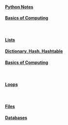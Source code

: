 #### [Python Notes](https://github.com/SethTucker/python-notes/blob/master/__main.md)

#### [Basics of Computing](https://github.com/SethTucker/python-notes/blob/master/basics-of-computing.md)

<br>

#### [Lists](https://github.com/SethTucker/python-notes/blob/master/lists.md)

#### [Dictionary, Hash, Hashtable](https://github.com/SethTucker/python-notes/blob/master/dictionary-hash-hashtable.md)

#### [Basics of Computing](https://github.com/SethTucker/python-notes/blob/master/basics-of-computing.md)

<br>

#### [Loops](https://github.com/SethTucker/python-notes/blob/master/loops.md)

<br>

#### [Files](https://github.com/SethTucker/python-notes/blob/master/files.md)

#### [Databases](https://github.com/SethTucker/python-notes/blob/master/databases.md)

